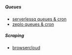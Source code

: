 ##### Queues
- [serverlessq queues & cron](https://www.serverlessq.com/)
- [zeplo queues & cron](https://console.zeplo.io/login)

##### Scraping
- [browsercloud](https://www.browsercloud.io/)

